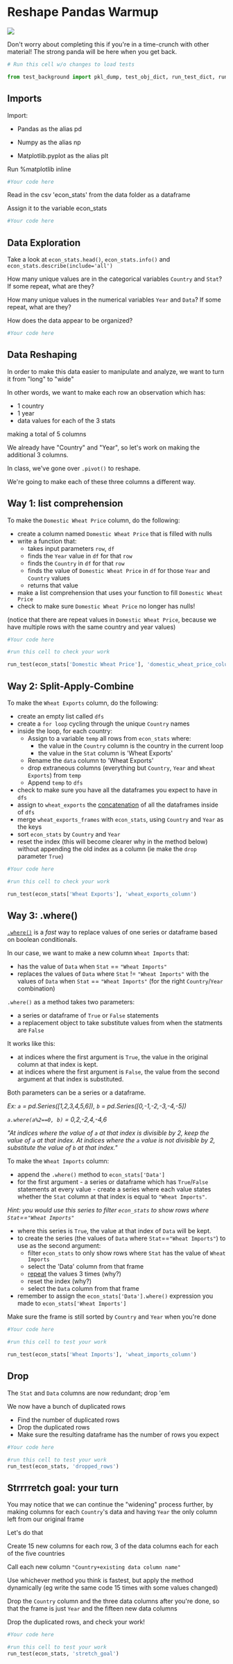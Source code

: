 # Reshape Pandas Warmup

![](viz/pandas_exercise.gif)

Don't worry about completing this if you're in a time-crunch with other material!  The strong panda will be here when you get back.


```python
# Run this cell w/o changes to load tests

from test_background import pkl_dump, test_obj_dict, run_test_dict, run_test
```

## Imports

Import:
- Pandas as the alias pd

- Numpy as the alias np

- Matplotlib.pyplot as the alias plt

Run %matplotlib inline


```python
#Your code here
```

Read in the csv 'econ_stats' from the data folder as a dataframe

Assign it to the variable econ_stats


```python
#Your code here
```

## Data Exploration

Take a look at `econ_stats.head()`, `econ_stats.info()` and `econ_stats.describe(include='all')`

How many unique values are in the categorical variables `Country` and `Stat`?  If some repeat, what are they?

How many unique values in the numerical variables `Year` and `Data`?  If some repeat, what are they?

How does the data appear to be organized?


```python
#Your code here
```

## Data Reshaping

In order to make this data easier to manipulate and analyze, we want to turn it from "long" to "wide"

In other words, we want to make each row an observation which has:
- 1 country
- 1 year
- data values for each of the 3 stats



making a total of 5 columns

We already have "Country" and "Year", so let's work on making the additional 3 columns.

In class, we've gone over `.pivot()` to reshape.

We're going to make each of these three columns a different way.  

## Way 1: list comprehension 

To make the `Domestic Wheat Price` column, do the following:

- create a column named `Domestic Wheat Price` that is filled with nulls
- write a function that:
    - takes input parameters `row`, `df`
    - finds the `Year` value in `df` for that `row`
    - finds the `Country` in `df` for that `row`
    - finds the value of `Domestic Wheat Price` in `df` for those `Year` and `Country` values
    - returns that value
- make a list comprehension that uses your function to fill `Domestic Wheat Price`
- check to make sure `Domestic Wheat Price` no longer has nulls!

(notice that there are repeat values in `Domestic Wheat Price`, because we have multiple rows with the same country and year values)


```python
#Your code here
```


```python
#run this cell to check your work

run_test(econ_stats['Domestic Wheat Price'], 'domestic_wheat_price_column')
```

## Way 2: Split-Apply-Combine

To make the `Wheat Exports` column, do the following:

- create an empty list called `dfs`
- create a `for loop` cycling through the unique `Country` names
- inside the loop, for each country:
    - Assign to a variable `temp` all rows from `econ_stats` where:
        - the value in the `Country` column is the country in the current loop
        - the value in the `Stat` column is 'Wheat Exports'
    - Rename the `data` column to 'Wheat Exports'
    - drop extraneous columns (everything but `Country`, `Year` and `Wheat Exports`) from `temp`
    - Append `temp` to `dfs`
- check to make sure you have all the dataframes you expect to have in `dfs`
- assign to `wheat_exports` the [concatenation](https://pandas.pydata.org/pandas-docs/version/0.25.0/reference/api/pandas.concat.html) of all the dataframes inside of `dfs` 
- merge `wheat_exports_frames` with `econ_stats`, using `Country` and `Year` as the keys
- sort `econ_stats` by `Country` and `Year`
- reset the index (this will become clearer why in the method below) without appending the old index as a column (ie make the `drop` parameter `True`)


```python
#Your code here
```


```python
#run this cell to check your work

run_test(econ_stats['Wheat Exports'], 'wheat_exports_column')
```

## Way 3: .where()

[`.where()`](https://pandas.pydata.org/pandas-docs/version/0.25.2/reference/api/pandas.Series.where.html) is a *fast* way to replace values of one series or dataframe based on boolean conditionals.

In our case, we want to make a new column `Wheat Imports` that:
- has the value of `Data` when `Stat` == `"Wheat Imports"`
- replaces the values of `Data` where `Stat` != `"Wheat Imports"` with the values of `Data` when `Stat` == `"Wheat Imports"` (for the right `Country`/`Year` combination)

`.where()` as a method takes two parameters:
- a series or dataframe of `True` or `False` statements
- a replacement object to take substitute values from when the statments are `False`

It works like this: 
- at indices where the first argument is `True`, the value in the original column at that index is kept. 
- at indices where the first argument is `False`, the value from the second argument at that index is substituted.   

Both parameters can be a series or a dataframe.  

*Ex: `a` = pd.Series([1,2,3,4,5,6]), `b` = pd.Series([0,-1,-2,-3,-4,-5])*

*`a.where(a%2==0, b)` = 0,2,-2,4,-4,6*

<i>"At indices where the value of `a` at that index is divisible by 2, keep the value of `a` at that index. At indices where the `a` value is not divisible by 2, substitute the value of `b` at that index."</i>

To make the `Wheat Imports` column:
- append the `.where()` method to `econ_stats['Data']`
- for the first argument - a series or dataframe which has `True`/`False` statements at every value - create a series where each value states whether the `Stat` column at that index is equal to `"Wheat Imports"`.  

*Hint: you would use this series to filter `econ_stats` to show rows where `Stat`==`"Wheat Imports"`*

- where this series is `True`, the value at that index of `Data` will be kept.
- to create the series (the values of `Data` where `Stat`==`"Wheat Imports"`) to use as the second argument:
    - filter `econ_stats` to only show rows where `Stat` has the value of `Wheat Imports`
    - select the 'Data' column from that frame
    - [repeat](https://pandas.pydata.org/pandas-docs/version/0.25.0/reference/api/pandas.Series.repeat.html) the values 3 times (why?)
    - reset the index (why?)
    - select the `Data` column from that frame
- remember to assign the `econ_stats['Data'].where()` expression you made to `econ_stats['Wheat Imports']`

Make sure the frame is still sorted by `Country` and `Year` when you're done


```python
#Your code here
```


```python
#run this cell to test your work

run_test(econ_stats['Wheat Imports'], 'wheat_imports_column')
```

## Drop 

The `Stat` and `Data` columns are now redundant; drop 'em

We now have a bunch of duplicated rows

- Find the number of duplicated rows
- Drop the duplicated rows
- Make sure the resulting dataframe has the number of rows you expect


```python
#Your code here
```


```python
#run this cell to test your work
run_test(econ_stats, 'dropped_rows')
```

## Strrrretch goal: your turn

You may notice that we can continue the "widening" process further, by making columns for each `Country`'s data and having `Year` the only column left from our original frame

Let's do that

Create 15 new columns for each row, 3 of the data columns each for each of the five countries

Call each new column `"Country+existing data column name"`

Use whichever method you think is fastest, but apply the method dynamically (eg write the same code 15 times with some values changed)

Drop the `Country` column and the three data columns after you're done, so that the frame is just `Year` and the fifteen new data columns

Drop the duplicated rows, and check your work!


```python
#Your code here
```


```python
#run this cell to test your work
run_test(econ_stats, 'stretch_goal')
```


```python

```


```python

```
